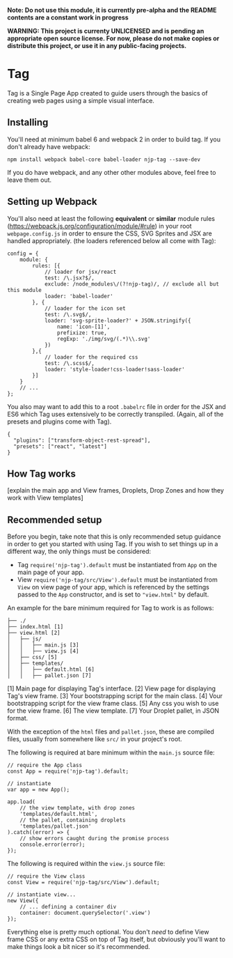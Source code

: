 **Note: Do not use this module, it is currently pre-alpha and the README contents are a constant work in progress**

**WARNING: This project is currenty UNLICENSED and is pending an appropriate open source license. For now, please do not make copies or distribute this project, or use it in any public-facing projects.**

# Tag
Tag is a Single Page App created to guide users through the basics of creating web pages using a simple visual interface.

## Installing

You'll need at minimum babel 6 and webpack 2 in order to build tag. If you don't already have webpack:

```
npm install webpack babel-core babel-loader njp-tag --save-dev
```

If you do have webpack, and any other other modules above, feel free to leave them out.

## Setting up Webpack

You'll also need at least the following **equivalent** or **similar** module rules (https://webpack.js.org/configuration/module/#rule) in your root `webpage.config.js` in order to ensure the CSS, SVG Sprites and JSX are handled appropriately. (the loaders referenced below all come with Tag):

```
config = {
	module: {
		rules: [{
			// loader for jsx/react
			test: /\.jsx?$/,
			exclude: /node_modules\/(?!njp-tag)/, // exclude all but this module
			loader: 'babel-loader'
		}, {
			// loader for the icon set
			test: /\.svg$/,
			loader: 'svg-sprite-loader?' + JSON.stringify({
				name: 'icon-[1]',
				prefixize: true,
				regExp: './img/svg/(.*)\\.svg'
			})
		},{
			// loader for the required css
			test: /\.scss$/,
			loader: 'style-loader!css-loader!sass-loader'
		}]
	}
	// ...
};
```

You also may want to add this to a root `.babelrc` file in order for the JSX and ES6 which Tag uses extensively to be correctly transpiled. (Again, all of the presets and plugins come with Tag).

```
{
  "plugins": ["transform-object-rest-spread"],
  "presets": ["react", "latest"]
}
```

## How Tag works

[explain the main app and View frames, Droplets, Drop Zones and how they work with View templates]

## Recommended setup

Before you begin, take note that this is only recommended setup guidance in order to get you started with using Tag. If you wish to set things up in a different way, the only things must be considered:

 - Tag `require('njp-tag').default` must be instantiated from `App` on the main page of your app.
 - View `require('njp-tag/src/View').default` must be instantiated from `View` on view page of your app, which is referenced by the settings passed to the `App` constructor, and is set to `"view.html"` by default.

An example for the bare minimum required for Tag to work is as follows:

```
├── ./
├── index.html [1]
├── view.html [2]
│   ├── js/
│   │   ├── main.js [3]
│   │   ├── view.js [4]
│   ├── css/ [5]
│   ├── templates/
│   │   ├── default.html [6]
│   │   ├── pallet.json [7]
```

[1] Main page for displaying Tag's interface.
[2] View page for displaying Tag's view frame.
[3] Your bootstrapping script for the main class.
[4] Vour bootstrapping script for the view frame class.
[5] Any css you wish to use for the view frame.
[6] The view template.
[7] Your Droplet pallet, in JSON format.

With the exception of the `html` files and `pallet.json`, these are compiled files, usually from somewhere like `src/` in your project's root.

The following is required at bare minimum within the `main.js` source file:

```
// require the App class
const App = require('njp-tag').default;

// instantiate
var app = new App();

app.load(
	// the view template, with drop zones
	'templates/default.html',
	// the pallet, containing droplets
	'templates/pallet.json'
).catch((error) => {
	// show errors caught during the promise process
	console.error(error);
});
```

The following is required within the `view.js` source file:

```
// require the View class
const View = require('njp-tag/src/View').default;

// instantiate view...
new View({
	// ... defining a container div
	container: document.querySelector('.view')
});
```

Everything else is pretty much optional. You don't *need* to define View frame CSS or any extra CSS on top of Tag itself, but obviously you'll want to make things look a bit nicer so it's recommended.